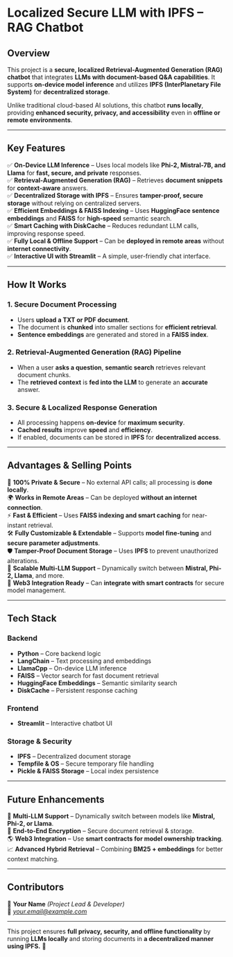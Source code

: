 # **Localized Secure LLM with IPFS – RAG Chatbot**  

## **Overview**  
This project is a **secure, localized Retrieval-Augmented Generation (RAG) chatbot** that integrates **LLMs with document-based Q&A capabilities**. It supports **on-device model inference** and utilizes **IPFS (InterPlanetary File System)** for **decentralized storage**.  

Unlike traditional cloud-based AI solutions, this chatbot **runs locally**, providing **enhanced security, privacy, and accessibility** even in **offline or remote environments**.  

---

## **Key Features**  
✅ **On-Device LLM Inference** – Uses local models like **Phi-2, Mistral-7B, and Llama** for **fast, secure, and private** responses.  
✅ **Retrieval-Augmented Generation (RAG)** – Retrieves **document snippets** for **context-aware** answers.  
✅ **Decentralized Storage with IPFS** – Ensures **tamper-proof, secure storage** without relying on centralized servers.  
✅ **Efficient Embeddings & FAISS Indexing** – Uses **HuggingFace sentence embeddings** and **FAISS** for **high-speed** semantic search.  
✅ **Smart Caching with DiskCache** – Reduces redundant LLM calls, improving response speed.  
✅ **Fully Local & Offline Support** – Can be **deployed in remote areas** without **internet connectivity**.  
✅ **Interactive UI with Streamlit** – A simple, user-friendly chat interface.  

---

## **How It Works**  

### **1. Secure Document Processing**  
- Users **upload a TXT or PDF document**.  
- The document is **chunked** into smaller sections for **efficient retrieval**.  
- **Sentence embeddings** are generated and stored in a **FAISS index**.  

### **2. Retrieval-Augmented Generation (RAG) Pipeline**  
- When a user **asks a question**, **semantic search** retrieves relevant document chunks.  
- The **retrieved context** is **fed into the LLM** to generate an **accurate** answer.  

### **3. Secure & Localized Response Generation**  
- All processing happens **on-device** for **maximum security**.  
- **Cached results** improve **speed** and **efficiency**.  
- If enabled, documents can be stored in **IPFS** for **decentralized access**.  

---

## **Advantages & Selling Points**  

🔐 **100% Private & Secure** – No external API calls; all processing is **done locally**.  
🌍 **Works in Remote Areas** – Can be deployed **without an internet connection**.  
⚡ **Fast & Efficient** – Uses **FAISS indexing and smart caching** for near-instant retrieval.  
🛠️ **Fully Customizable & Extendable** – Supports **model fine-tuning** and **secure parameter adjustments**.  
🛡️ **Tamper-Proof Document Storage** – Uses **IPFS** to prevent unauthorized alterations.  
🚀 **Scalable Multi-LLM Support** – Dynamically switch between **Mistral, Phi-2, Llama**, and more.  
🔗 **Web3 Integration Ready** – Can **integrate with smart contracts** for secure model management.  

---

## **Tech Stack**  

### **Backend**  
- **Python** – Core backend logic  
- **LangChain** – Text processing and embeddings  
- **LlamaCpp** – On-device LLM inference  
- **FAISS** – Vector search for fast document retrieval  
- **HuggingFace Embeddings** – Semantic similarity search  
- **DiskCache** – Persistent response caching  

### **Frontend**  
- **Streamlit** – Interactive chatbot UI  

### **Storage & Security**  
- **IPFS** – Decentralized document storage  
- **Tempfile & OS** – Secure temporary file handling  
- **Pickle & FAISS Storage** – Local index persistence  

---

## **Future Enhancements**  

🚀 **Multi-LLM Support** – Dynamically switch between models like **Mistral, Phi-2, or Llama**.  
🔐 **End-to-End Encryption** – Secure document retrieval & storage.  
🌎 **Web3 Integration** – Use **smart contracts for model ownership tracking**.  
📈 **Advanced Hybrid Retrieval** – Combining **BM25 + embeddings** for better context matching.  

---

## **Contributors**  
🤖 **Your Name** *(Project Lead & Developer)*  
📧 *your.email@example.com*  

---

This project ensures **full privacy, security, and offline functionality** by running **LLMs locally** and storing documents in **a decentralized manner using IPFS.** 🚀  
